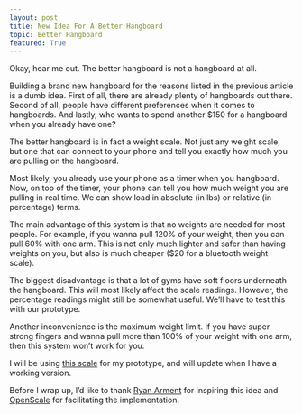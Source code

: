 ```yaml
---
layout: post
title: New Idea For A Better Hangboard
topic: Better Hangboard
featured: True
---
```


Okay, hear me out.
The better hangboard is not a hangboard at all.

Building a brand new hangboard for the reasons listed in the previous article is a dumb idea.
First of all, there are already plenty of hangboards out there.
Second of all, people have different preferences when it comes to hangboards.
And lastly, who wants to spend another $150 for a hangboard when you already have one? 

The better hangboard is in fact a weight scale.
Not just any weight scale, but one that can connect to your phone and tell you exactly how much you are pulling on the hangboard.

Most likely, you already use your phone as a timer when you hangboard.
Now, on top of the timer, your phone can tell you how much weight you are pulling in real time.
We can show load in absolute (in lbs) or relative (in percentage) terms.

The main advantage of this system is that no weights are needed for most people.
For example, if you wanna pull 120% of your weight, then you can pull 60% with one arm.
This is not only much lighter and safer than having weights on you, but also is much cheaper ($20 for a bluetooth weight scale).

The biggest disadvantage is that a lot of gyms have soft floors underneath the hangboard.
This will most likely affect the scale readings.
However, the percentage readings might still be somewhat useful.
We’ll have to test this with our prototype.

Another inconvenience is the maximum weight limit.
If you have super strong fingers and wanna pull more than 100% of your weight with one arm, then this system won’t work for you.

I will be using [this scale](https://a.co/d/5HuTov9) for my prototype, and will update when I have a working version.

Before I wrap up, I’d like to thank [Ryan Arment](https://www.abckidsboulder.com/team/ryan-arment/) for inspiring this idea and [OpenScale](https://github.com/oliexdev/openScale) for facilitating the implementation.

